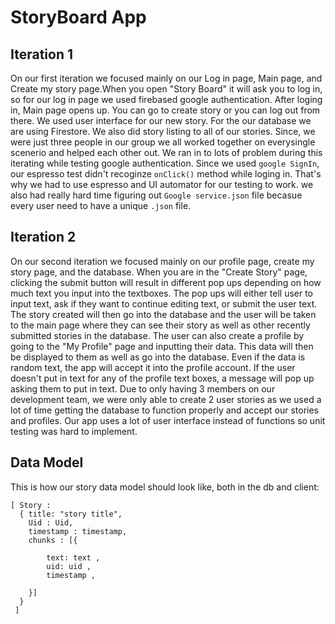 # StoryBoard App


## Iteration 1

On our first iteration we focused mainly on our Log in page, Main page, and Create my story page.When you open "Story Board" it will ask you to log in, so for our log in page we used firebased google authentication. After loging in, Main page opens up. You can go to create story or you can log out from there. We used user interface for our new story. For the our database we are using Firestore. We also did story listing to all of our stories. Since, we were just three people in our group we all worked together on everysingle scenerio and helped each other out. We ran in to lots of problem during this iterating while testing google authentication. Since we used `google SignIn`, our espresso test didn't recoginze `onClick()` method while loging in. That's why we had to use espresso and UI automator for our testing to work. we also had really hard time figuring out `Google service.json` file becasue every user need to have a unique `.json` file. 

## Iteration 2

On our second iteration we focused mainly on our profile page, create my story page, and the database. When you are in the "Create Story" page, clicking the submit button will result in different pop ups depending on how much text you input into the textboxes. The pop ups will either tell user to input text, ask if they want to continue editing text, or submit the user text. The story created will then go into the database and the user will be taken to the main page where they can see their story as well as other recently submitted stories in the database. The user can also create a profile by going to the "My Profile" page and inputting their data. This data will then be displayed to them as well as go into the database. Even if the data is random text, the app will accept it into the profile account. If the user doesn't put in text for any of the profile text boxes, a message will pop up asking them to put in text. Due to only having 3 members on our development team, we were only able to create 2 user stories as we used a lot of time getting the database to function properly and accept our stories and profiles. Our app uses a lot of user interface instead of functions so unit testing was hard to implement.


## Data Model
This is how our story data model should look like, both in the db and client: 

```
[ Story : 
  { title: "story title", 
    Uid : Uid,
    timestamp : timestamp, 
    chunks : [{
        
        text: text ,
        uid: uid ,
        timestamp , 
    
    }]
  }
 ]
 ```
    
